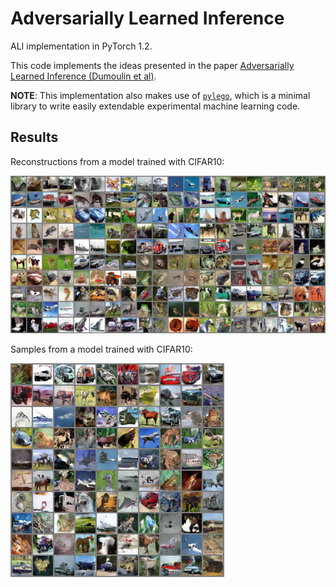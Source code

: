 # Adversarially Learned Inference

ALI implementation in PyTorch 1.2.

This code implements the ideas presented in the paper [Adversarially Learned Inference (Dumoulin et al)][2].

**NOTE**: This implementation also makes use of [`pylego`][1], which is a minimal library to write easily extendable experimental machine learning code.


## Results

Reconstructions from a model trained with CIFAR10:

![CIFAR10 model reconstructions](./images/reconstructions.png)


Samples from a model trained with CIFAR10:

![CIFAR10 model samples](./images/samples.png)

[1]: https://github.com/ankitkv/pylego
[2]: https://arxiv.org/abs/1606.00704
